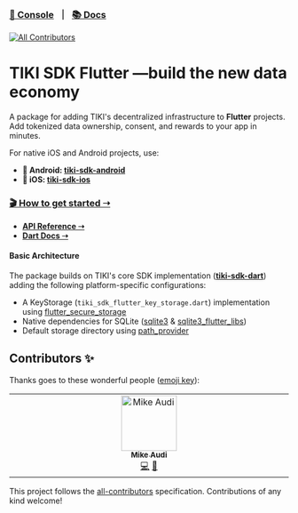 ### [🍍 Console](https://console.mytiki.com) &nbsp; ⏐ &nbsp; [📚 Docs](https://docs.mytiki.com)
<!-- ALL-CONTRIBUTORS-BADGE:START - Do not remove or modify this section -->
[![All Contributors](https://img.shields.io/badge/all_contributors-1-orange.svg?style=flat-square)](#contributors-)
<!-- ALL-CONTRIBUTORS-BADGE:END -->

# TIKI SDK Flutter —build the new data economy

A package for adding TIKI's decentralized infrastructure to **Flutter** projects. Add tokenized data
ownership, consent, and rewards to your app in minutes.

For native iOS and Android projects, use:

- **🤖 Android: [tiki-sdk-android](https://github.com/tiki/tiki-sdk-android)**
- **🍎 iOS: [tiki-sdk-ios](https://github.com/tiki/tiki-sdk-ios)**

### [🎬 How to get started ➝](https://docs.mytiki.com/docs/tiki-sdk-flutter-getting-started)

- **[API Reference ➝](https://docs.mytiki.com/reference/tiki-sdk-flutter-tiki-sdk-flutter-builder)**
- **[Dart Docs ➝](https://pub.dev/documentation/tiki_sdk_flutter/latest/)**

#### Basic Architecture

The package builds on TIKI's core SDK
implementation (**[tiki-sdk-dart](https://github.com/tiki/tiki-sdk-dart)**) adding the following
platform-specific configurations:

- A KeyStorage (`tiki_sdk_flutter_key_storage.dart`) implementation
  using [flutter_secure_storage](https://pub.dev/packages/flutter_secure_storage)
- Native dependencies for SQLite ([sqlite3](https://pub.dev/packages/sqlite3)
  & [sqlite3_flutter_libs](https://pub.dev/packages/sqlite3_flutter_libs))
- Default storage directory using [path_provider](https://pub.dev/packages/path_provider)

## Contributors ✨

Thanks goes to these wonderful people ([emoji key](https://allcontributors.org/docs/en/emoji-key)):

<!-- ALL-CONTRIBUTORS-LIST:START - Do not remove or modify this section -->
<!-- prettier-ignore-start -->
<!-- markdownlint-disable -->
<table>
  <tbody>
    <tr>
      <td align="center" valign="top" width="14.28%"><a href="http://mytiki.com"><img src="https://avatars.githubusercontent.com/u/3769672?v=4?s=100" width="100px;" alt="Mike Audi"/><br /><sub><b>Mike Audi</b></sub></a><br /><a href="https://github.com/tiki/tiki-sdk-flutter/commits?author=mike-audi" title="Code">💻</a> <a href="https://github.com/tiki/tiki-sdk-flutter/pulls?q=is%3Apr+reviewed-by%3Amike-audi" title="Reviewed Pull Requests">👀</a></td>
    </tr>
  </tbody>
</table>

<!-- markdownlint-restore -->
<!-- prettier-ignore-end -->

<!-- ALL-CONTRIBUTORS-LIST:END -->

This project follows the [all-contributors](https://github.com/all-contributors/all-contributors) specification. Contributions of any kind welcome!